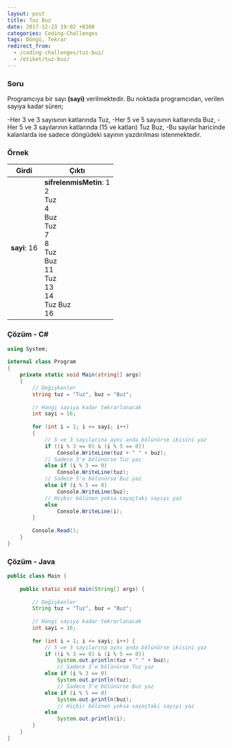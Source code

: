 ```yaml
---
layout: post
title: Tuz Buz
date: 2017-12-23 19:02 +0300
categories: Coding-Challenges
tags: Döngü, Tekrar
redirect_from:
  - /coding-challenges/tuz-buz/
  - /etiket/tuz-buz/
---
```

### Soru
Programcıya bir sayı **(sayi)** verilmektedir. Bu noktada programcıdan, verilen sayıya kadar süren;

-Her 3 ve 3 sayısının katlarında Tuz,
-Her 5 ve 5 sayısının katlarında Buz,
-Her 5 ve 3 sayılarının katlarında (15 ve katları) Tuz Buz,
-Bu sayılar haricinde kalanlarda ise sadece döngüdeki sayının yazdırılması istenmektedir.

### Örnek

| Girdi        | Çıktı                                                                                                                                    |
|--------------|------------------------------------------------------------------------------------------------------------------------------------------|
| **sayi**: 16 | **sifrelenmisMetin**: 1 <br>2 <br>Tuz <br>4 <br>Buz <br>Tuz <br>7 <br>8 <br>Tuz <br>Buz <br>11 <br>Tuz <br>13 <br>14 <br>Tuz Buz <br> 16 |


### Çözüm - C#
```csharp
using System;
 
internal class Program
{
    private static void Main(string[] args)
    {
        // Değişkenler
        string tuz = "Tuz", buz = "Buz";
        
        // Hangi sayıya kadar tekrarlanacak
        int sayi = 16;
 
        for (int i = 1; i <= sayi; i++)
        {
            // 5 ve 3 sayılarına aynı anda bölünürse ikisini yaz
            if ((i % 3 == 0) & (i % 5 == 0))
                Console.WriteLine(tuz + " " + buz);
            // Sadece 3'e bölünürse Tuz yaz
            else if (i % 3 == 0)
                Console.WriteLine(tuz);
            // Sadece 5'e bölünürse Buz yaz
            else if (i % 5 == 0)
                Console.WriteLine(buz);
            // Hiçbir bölünen yoksa sayaçtaki sayıyı yaz
            else
                Console.WriteLine(i);
        }
 
        Console.Read();
    }
}
```

### Çözüm - Java
```java
public class Main {
 
    public static void main(String[] args) {
 
        // Değişkenler
        String tuz = "Tuz", buz = "Buz";
 
        // Hangi sayıya kadar tekrarlanacak
        int sayi = 16;
 
        for (int i = 1; i <= sayi; i++) {
            // 5 ve 3 sayılarına aynı anda bölünürse ikisini yaz
            if ((i % 3 == 0) & (i % 5 == 0))
                System.out.println(tuz + " " + buz);
                // Sadece 3'e bölünürse Tuz yaz
            else if (i % 3 == 0)
                System.out.println(tuz);
                // Sadece 5'e bölünürse Buz yaz
            else if (i % 5 == 0)
                System.out.println(buz);
                // Hiçbir bölünen yoksa sayaçtaki sayıyı yaz
            else
                System.out.println(i);
        }
    }
}
```